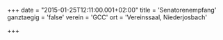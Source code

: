 +++
date = "2015-01-25T12:11:00.001+02:00"
title = 'Senatorenempfang'
ganztaegig = 'false'
verein = 'GCC'
ort = 'Vereinssaal, Niederjosbach'

+++

      
